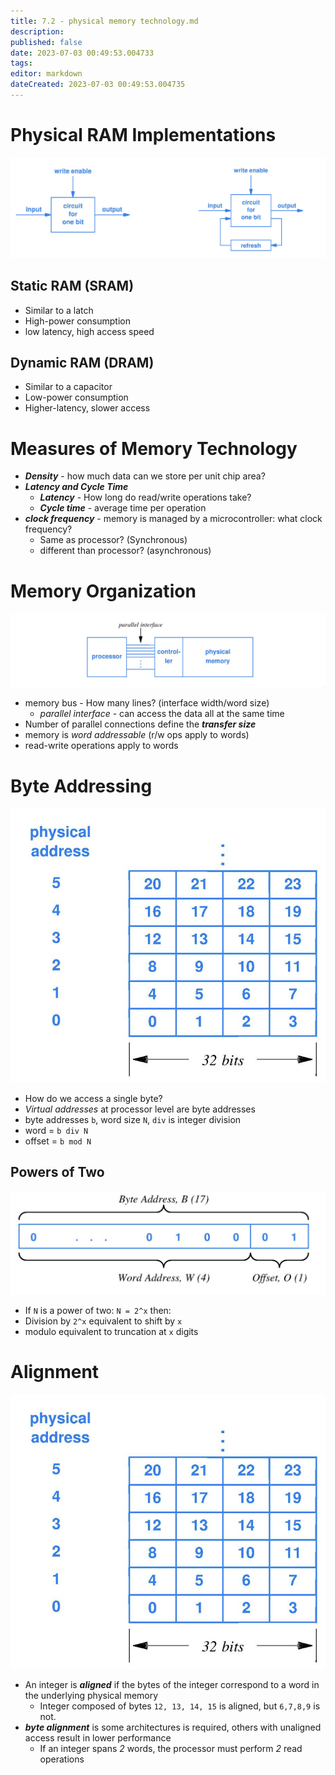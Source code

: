 ```yaml
---
title: 7.2 - physical memory technology.md
description:
published: false
date: 2023-07-03 00:49:53.004733
tags:
editor: markdown
dateCreated: 2023-07-03 00:49:53.004735
---
```


# Physical RAM Implementations

![](/images/20221110103834.png)

## Static RAM (SRAM)
- Similar to a latch
- High-power consumption
- low latency, high access speed

## Dynamic RAM (DRAM)
- Similar to a capacitor
- Low-power consumption
- Higher-latency, slower access

# Measures of Memory Technology
- ***Density*** - how much data can we store per unit chip area?
- ***Latency and Cycle Time***
    - ***Latency*** - How long do read/write operations take? 
    - ***Cycle time*** - average time per operation
- ***clock frequency*** - memory is managed by a microcontroller: what clock frequency?
    - Same as processor? (Synchronous)
    - different than processor? (asynchronous)

# Memory Organization
![](/images/20221110104407.png)

- memory bus - How many lines? (interface width/word size)
    - *parallel interface* - can access the data all at the same time
- Number of parallel connections define the ***transfer size***
- memory is *word addressable* (r/w ops apply to words)
- read-write operations apply to words

# Byte Addressing
![](/images/20221110104447.png)

- How do we access a single byte?
- *Virtual addresses* at processor level are byte addresses
- byte addresses `b`, word size `N`, `div` is integer division
- word = `b div N`
- offset = `b mod N`

## Powers of Two
![](/images/20221110105022.png)
- If `N` is a power of two: `N = 2^x` then:
- Division by `2^x` equivalent to shift by `x`
- modulo equivalent to truncation at `x` digits

# Alignment
![](/images/20221110104447.png)

- An integer is ***aligned*** if the bytes of the integer correspond to a word in the underlying physical memory
    - Integer composed of bytes `12, 13, 14, 15` is aligned, but `6,7,8,9` is not.
- ***byte alignment*** is some architectures is required, others with unaligned access result in lower performance
    - If an integer spans *2* words, the processor must perform *2* read operations